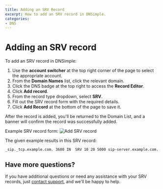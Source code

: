 ```yaml
---
title: Adding an SRV Record
excerpt: How to add an SRV record in DNSimple.
categories:
- DNS
---
```


# Adding an SRV record

To add an SRV record in DNSimple:

1. Use the **account switcher** at the top right corner of the page to select the appropriate account.
1. From the **Domain Names** list, click the relevant domain.
1. Click the DNS badge at the top right to access the **Record Editor**.
1. Click **Add record**.
1. From the record type dropdown, select **SRV**.
1. Fill out the SRV record form with the required details.
1. Click **Add Record** at the bottom of the page to save it.

<info>
After the record is added, you'll be returned to the Domain List, and a banner will confirm the record was successfully added. 
</info>

Example SRV record form:
![Add SRV record](/files/srv-record.png)

The given example results in this SRV record:
```
_sip._tcp.example.com. 3600	IN	SRV	10 20 5000 sip-server.example.com.
```

## Have more questions?
If you have additional questions or need any assistance with your SRV records, just [contact support](https://dnsimple.com/feedback), and we'll be happy to help.
